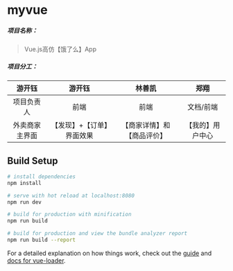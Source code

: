 # myvue

##### 项目名称：
>  Vue.js高仿【饿了么】App

##### 项目分工：
| 游开钰 | 游开钰 | 林善凯 | 郑翔 |
| :----: | :----: | :----: |:----:|
| 项目负责人 | 前端 | 前端 | 文档/前端 |
| 外卖商家主界面 | 【发现】+【订单】界面效果 | 【商家详情】和【商品评价】 |【我的】用户中心|
## Build Setup

``` bash
# install dependencies
npm install

# serve with hot reload at localhost:8080
npm run dev

# build for production with minification
npm run build

# build for production and view the bundle analyzer report
npm run build --report
```

For a detailed explanation on how things work, check out the [guide](http://vuejs-templates.github.io/webpack/) and [docs for vue-loader](http://vuejs.github.io/vue-loader).

